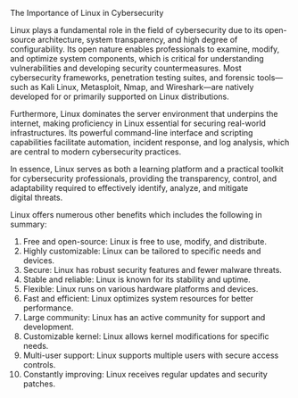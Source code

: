 
The Importance of Linux in Cybersecurity

Linux plays a fundamental role in the field of cybersecurity due to its open-source architecture, system transparency, and high degree of configurability. Its open nature enables professionals to examine, modify, and optimize system components, which is critical for understanding vulnerabilities and developing security countermeasures. Most cybersecurity frameworks, penetration testing suites, and forensic tools—such as Kali Linux, Metasploit, Nmap, and Wireshark—are natively developed for or primarily supported on Linux distributions.

Furthermore, Linux dominates the server environment that underpins the internet, making proficiency in Linux essential for securing real-world infrastructures. Its powerful command-line interface and scripting capabilities facilitate automation, incident response, and log analysis, which are central to modern cybersecurity practices.

In essence, Linux serves as both a learning platform and a practical toolkit for cybersecurity professionals, providing the transparency, control, and adaptability required to effectively identify, analyze, and mitigate digital threats.

Linux offers numerous other benefits which includes the following in summary:

1. Free and open-source: Linux is free to use, modify, and distribute.
2. Highly customizable: Linux can be tailored to specific needs and devices.
3. Secure: Linux has robust security features and fewer malware threats.
4. Stable and reliable: Linux is known for its stability and uptime.
5. Flexible: Linux runs on various hardware platforms and devices.
6. Fast and efficient: Linux optimizes system resources for better performance.
7. Large community: Linux has an active community for support and development.
8. Customizable kernel: Linux allows kernel modifications for specific needs.
9. Multi-user support: Linux supports multiple users with secure access controls.
10. Constantly improving: Linux receives regular updates and security patches.
